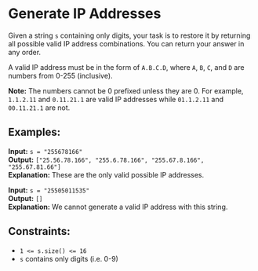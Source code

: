 # Generate IP Addresses

Given a string `s` containing only digits, your task is to restore it by returning all possible valid IP address combinations. You can return your answer in any order.

A valid IP address must be in the form of `A.B.C.D`, where `A`, `B`, `C`, and `D` are numbers from 0-255 (inclusive).

**Note:** The numbers cannot be 0 prefixed unless they are 0. For example, `1.1.2.11` and `0.11.21.1` are valid IP addresses while `01.1.2.11` and `00.11.21.1` are not.

## Examples:

**Input:** `s = "255678166"`  
**Output:** `["25.56.78.166", "255.6.78.166", "255.67.8.166", "255.67.81.66"]`  
**Explanation:** These are the only valid possible IP addresses.

**Input:** `s = "25505011535"`  
**Output:** `[]`  
**Explanation:** We cannot generate a valid IP address with this string.

## Constraints:
- `1 <= s.size() <= 16`
- `s` contains only digits (i.e. 0-9)